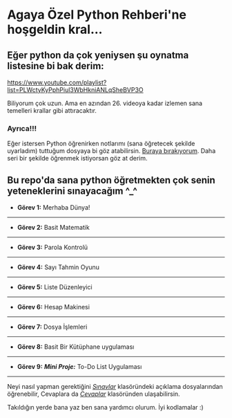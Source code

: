 # Agaya Özel Python Rehberi'ne hoşgeldin kral...

## Eğer python da çok yeniysen şu oynatma listesine bi bak derim:

https://www.youtube.com/playlist?list=PLWctyKyPphPiul3WbHkniANLqSheBVP3O

Biliyorum çok uzun. Ama en azından 26. videoya kadar izlemen sana temelleri krallar gibi attıracaktır.

### Ayrıca!!!
 Eğer istersen Python öğrenirken notlarımı (sana öğretecek şekilde uyarladım) tuttuğum dosyaya bi göz atabilirsin. [Buraya bırakıyorum](/Dokumanlar/Notes.py). Daha seri bir şekilde öğrenmek istiyorsan göz at derim.

## Bu repo'da sana python öğretmekten çok senin yeteneklerini sınayacağım ^_^

- **Görev 1:** Merhaba Dünya!
---------------------------

- **Görev 2:** Basit Matematik
----------------------------------

- **Görev 3:** Parola Kontrolü
--------------------------------------

- **Görev 4:** Sayı Tahmin Oyunu
----------------------------------

- **Görev 5:** Liste Düzenleyici
-----------------------------------

- **Görev 6:** Hesap Makinesi
--------------------------------

- **Görev 7:** Dosya İşlemleri
------------------------------------

- **Görev 8:** Basit Bir Kütüphane uygulaması
------------------------------------------

- **Görev 9:** ***Mini Proje:*** To-Do List Uygulaması
------------------------------------------------


Neyi nasıl yapman gerektiğini [*Sınavlar*](/Sınavlar/) klasöründeki açıklama dosyalarından öğrenebilir, Cevaplara da [*Cevaplar*](/Cevaplar/) klasöründen ulaşabilirsin.

Takıldığın yerde bana yaz ben sana yardımcı olurum. İyi kodlamalar :) 
